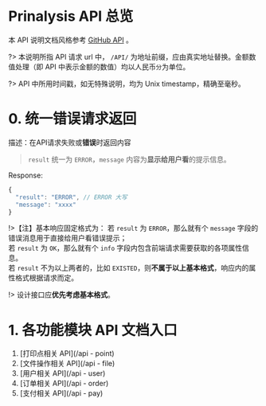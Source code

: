 # Prinalysis API 总览

本 API 说明文档风格参考 [GitHub API](https://developer.github.com/v3/apps/) 。

?> 本说明所指 API 请求 url 中， `/API/` 为地址前缀，应由真实地址替换。金额数值处理（即 API 中表示金额的数值）均以人民币`分`为单位。

?> API 中所用时间戳，如无特殊说明，均为 Unix timestamp，精确至毫秒。



# 0. 统一错误请求返回

描述：在API请求失败或**错误**时返回内容

> `result` 统一为 `ERROR`，`message` 内容为**显示给用户看**的提示信息。

Response:

```js
{
  "result": "ERROR", // ERROR 大写
  "message": "xxxx"
}
```

!>【注】基本响应固定格式为：  若 `result` 为 `ERROR`，那么就有个 `message` 字段的错误消息用于直接给用户看错误提示；
<br/>若 `result` 为 `OK`，那么就有个 `info` 字段内包含前端请求需要获取的各项属性信息。
<br/>若 `result` 不为以上两者的，比如 `EXISTED`，则**不属于以上基本格式**，响应内的属性格式根据请求而定。

!> 设计接口应**优先考虑基本格式**。


# 1. 各功能模块 API 文档入口

1. [打印点相关 API](/api - point)
2. [文件操作相关 API](/api - file)
3. [用户相关 API](/api - user)
4. [订单相关 API](/api - order)
5. [支付相关 API](/api - pay)
